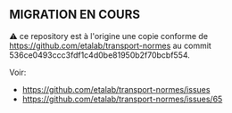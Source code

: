 ## MIGRATION EN COURS

:warning: ce repository est à l'origine une copie conforme de https://github.com/etalab/transport-normes au commit 536ce0493ccc3fdf1c4d0be81950b2f70bcbf554.

Voir:
- https://github.com/etalab/transport-normes/issues
- https://github.com/etalab/transport-normes/issues/65

